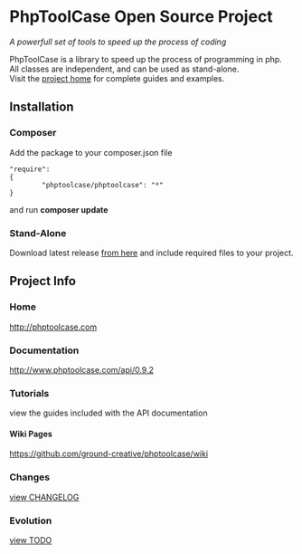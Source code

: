 
# PhpToolCase Open Source Project

*A powerfull set of tools to speed up the process of coding*

PhpToolCase is a library to speed up the process of programming in php.<br>
All classes are independent, and can be used as stand-alone.<br>
Visit the [project home](http://phptoolcase.com) for complete guides and examples.

## Installation

### Composer

Add the package to your composer.json file

```
"require": 
{
        "phptoolcase/phptoolcase": "*"
}
```

and run **composer update**

### Stand-Alone 

Download latest release [from here](https://github.com/ground-creative/phptoolcase/releases/) and include required files to your project.<br>

## Project Info

### Home
http://phptoolcase.com

### Documentation
http://www.phptoolcase.com/api/0.9.2

### Tutorials
view the guides included with the API documentation

#### Wiki Pages
https://github.com/ground-creative/phptoolcase/wiki<br>

### Changes
[view CHANGELOG](https://github.com/ground-creative/phptoolcase/blob/master/CHANGELOG)

### Evolution
[view TODO](https://github.com/ground-creative/phptoolcase/blob/master/TODO)
